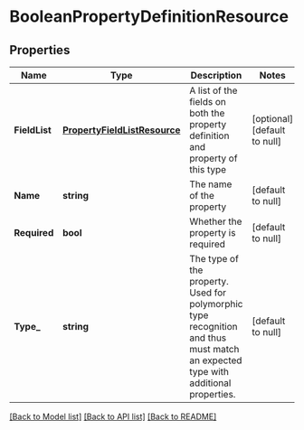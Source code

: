 # BooleanPropertyDefinitionResource

## Properties
Name | Type | Description | Notes
------------ | ------------- | ------------- | -------------
**FieldList** | [**PropertyFieldListResource**](PropertyFieldListResource.md) | A list of the fields on both the property definition and property of this type | [optional] [default to null]
**Name** | **string** | The name of the property | [default to null]
**Required** | **bool** | Whether the property is required | [default to null]
**Type_** | **string** | The type of the property. Used for polymorphic type recognition and thus must match an expected type with additional properties. | [default to null]

[[Back to Model list]](../README.md#documentation-for-models) [[Back to API list]](../README.md#documentation-for-api-endpoints) [[Back to README]](../README.md)


